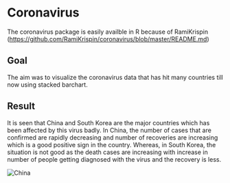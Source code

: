 # Coronavirus

The coronavirus package is easily availble in R because of RamiKrispin (https://github.com/RamiKrispin/coronavirus/blob/master/README.md)

## Goal
The aim was to visualize the coronavirus data that has hit many countries till now using stacked barchart.

## Result

It is seen that China and South Korea are the major countries which has been affected by this virus badly.
In China, the number of cases that are confirmed are rapidly decreasing and number of recoveries are increasing which is a good 
positive sign in the country.
Whereas, in South Korea, the situation is not good as the death cases are increasing with increase in number of people getting diagnosed with the virus 
and the recovery is less.


![China](https://user-images.githubusercontent.com/47153425/75923874-eebe1880-5e33-11ea-92d9-907aaa631a68.png)


